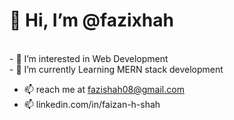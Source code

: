 <h1> 👋 Hi, I’m @fazixhah      </h1> 
<br>
- 👀 I’m interested in Web Development
<br>
- 🌱 I’m currently Learning MERN stack development
<br>

- 📫 reach me at fazishah08@gmail.com
- 📫 linkedin.com/in/faizan-h-shah


<!---- 💞️ I’m looking to collaborate on ...
--->
<!---
- 👋 Hi, I’m @fazixhah 
fazixhah/fazixhah is a ✨ special ✨ repository because its `README.md` (this file) appears on your GitHub profile.
You can click the Preview link to take a look at your changes.
--->
